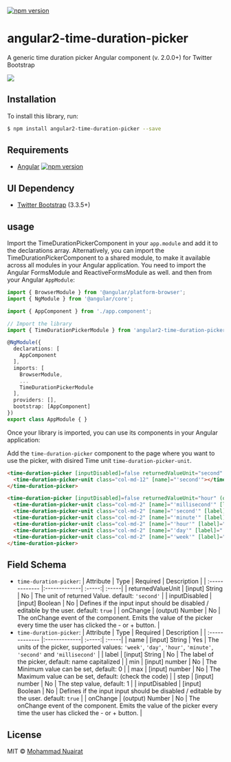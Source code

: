 [![npm version](https://badge.fury.io/js/angular2-time-duration-picker.svg)](https://badge.fury.io/js/angular2-time-duration-picker)
# angular2-time-duration-picker

A generic time duration picker Angular component (v. 2.0.0+) for Twitter Bootstrap


![](https://raw.githubusercontent.com/MHzarini/angular2-time-duration-picker/master/docs/img/example.png)

## Installation

To install this library, run:

```bash
$ npm install angular2-time-duration-picker --save
```

## Requirements ##
* [Angular](https://angular.io) [![npm version](https://badge.fury.io/js/%40angular%2Fcore.svg)](https://badge.fury.io/js/%40angular%2Fcore)

## UI Dependency ##
* [Twitter Bootstrap](http://getbootstrap.com) (3.3.5+)

## usage ##
Import the TimeDurationPickerComponent in your `app.module` and add it to the declarations array.
Alternatively, you can import the TimeDurationPickerComponent to a shared module, to make it available across all modules in your Angular application.
You need to import the Angular FormsModule and ReactiveFormsModule as well.
and then from your Angular `AppModule`:

```typescript
import { BrowserModule } from '@angular/platform-browser';
import { NgModule } from '@angular/core';

import { AppComponent } from './app.component';

// Import the library
import { TimeDurationPickerModule } from 'angular2-time-duration-picker';

@NgModule({
  declarations: [
    AppComponent
  ],
  imports: [
    BrowserModule,
    ...
    TimeDurationPickerModule
  ],
  providers: [],
  bootstrap: [AppComponent]
})
export class AppModule { }
```

Once your library is imported, you can use its components in your Angular application:

Add the `time-duration-picker` component to the page where you want to use the picker, with disired Time unit `time-duration-picker-unit`.
```html
<time-duration-picker [inputDisabled]=false returnedValueUnit="second" (onChange)="onNumberChanged($event)" class="row">
  <time-duration-picker-unit class="col-md-12" [name]="'second'"></time-duration-picker-unit>
</time-duration-picker>

```
```html
<time-duration-picker [inputDisabled]=false returnedValueUnit="hour" (onChange)="onNumberChanged($event)" class="row">
  <time-duration-picker-unit class="col-md-2" [name]="'millisecond'" [label]="'Milliseconds'" [min]="0" [max]="999" [step]="1"></time-duration-picker-unit>
  <time-duration-picker-unit class="col-md-2" [name]="'second'" [label]="'Seconds'" [min]="0" [max]="59" [step]="1"></time-duration-picker-unit>
  <time-duration-picker-unit class="col-md-2" [name]="'minute'" [label]="'Minutes'" [min]="0" [max]="59" [step]="1"></time-duration-picker-unit>
  <time-duration-picker-unit class="col-md-2" [name]="'hour'" [label]="'Hours'" [min]="0" [max]="23" [step]="1"></time-duration-picker-unit>
  <time-duration-picker-unit class="col-md-2" [name]="'day'" [label]="'Days'" [min]="0" [max]="7" [step]="1"></time-duration-picker-unit>
  <time-duration-picker-unit class="col-md-2" [name]="'week'" [label]="'Weeks'" [min]="0" [max]="51" [step]="1"></time-duration-picker-unit>
</time-duration-picker>

```
## Field Schema
* `time-duration-picker`: 
| Attribute        | Type           | Required  | Description |
| :------------- |:-------------| :-----:| :-----|
| returnedValueUnit | [input] String | No | The unit of returned Value. default: `'second'` |
| inputDisabled | [input] Boolean | No | Defines if the input input should be disabled / editable by the user. default: `true` |
| onChange | (output) Number | No | The onChange event of the component. Emits the value of the picker every time the user has clicked the - or + button. |
* `time-duration-picker`: 
| Attribute        | Type           | Required  | Description |
| :------------- |:-------------| :-----:| :-----|
| name | [input] String | Yes | The units of the picker, supported values: `'week'`, `'day'`, `'hour'`, `'minute'`, `'second'` and `'millisecond'` |
| label | [input] String | No | The label of the picker, default: name capitalized |
| min | [input] number | No | The Minimum value can be set, default: 0 |
| max | [input] number | No | The Maximum value can be set, default: (check the code) |
| step | [input] number | No | The step value, default: 1 |
| inputDisabled | [input] Boolean | No | Defines if the input input should be disabled / editable by the user. default: `true` |
| onChange | (output) Number | No | The onChange event of the component. Emits the value of the picker every time the user has clicked the - or + button. |

## License

MIT © [Mohammad Nuairat](mailto:mhn.zarini@gmail.com)
